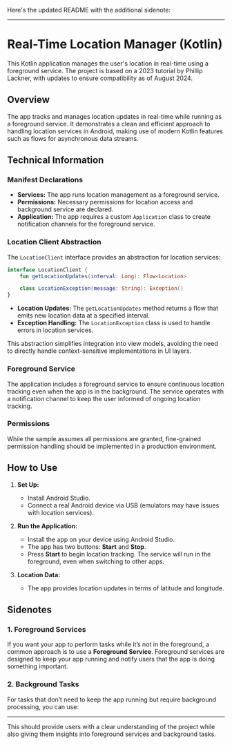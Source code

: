 Here's the updated README with the additional sidenote:

---

# Real-Time Location Manager (Kotlin)

This Kotlin application manages the user's location in real-time using a foreground service. The project is based on a 2023 tutorial by Phillip Lackner, with updates to ensure compatibility as of August 2024.

## Overview

The app tracks and manages location updates in real-time while running as a foreground service. It demonstrates a clean and efficient approach to handling location services in Android, making use of modern Kotlin features such as flows for asynchronous data streams.

## Technical Information

### Manifest Declarations

- **Services:** The app runs location management as a foreground service.
- **Permissions:** Necessary permissions for location access and background service are declared.
- **Application:** The app requires a custom `Application` class to create notification channels for the foreground service.

### Location Client Abstraction

The `LocationClient` interface provides an abstraction for location services:

```kotlin
interface LocationClient {
    fun getLocationUpdates(interval: Long): Flow<Location>

    class LocationException(message: String): Exception()
}
```

- **Location Updates:** The `getLocationUpdates` method returns a flow that emits new location data at a specified interval.
- **Exception Handling:** The `LocationException` class is used to handle errors in location services.

This abstraction simplifies integration into view models, avoiding the need to directly handle context-sensitive implementations in UI layers.

### Foreground Service

The application includes a foreground service to ensure continuous location tracking even when the app is in the background. The service operates with a notification channel to keep the user informed of ongoing location tracking.

### Permissions

While the sample assumes all permissions are granted, fine-grained permission handling should be implemented in a production environment.

## How to Use

1. **Set Up:**
   - Install Android Studio.
   - Connect a real Android device via USB (emulators may have issues with location services).
  
2. **Run the Application:**
   - Install the app on your device using Android Studio.
   - The app has two buttons: **Start** and **Stop**.
   - Press **Start** to begin location tracking. The service will run in the foreground, even when switching to other apps.
  
3. **Location Data:**
   - The app provides location updates in terms of latitude and longitude.

## Sidenotes

### 1. **Foreground Services**

If you want your app to perform tasks while it’s not in the foreground, a common approach is to use a **Foreground Service**. Foreground services are designed to keep your app running and notify users that the app is doing something important.

### 2. **Background Tasks**

For tasks that don’t need to keep the app running but require background processing, you can use:

---

This should provide users with a clear understanding of the project while also giving them insights into foreground services and background tasks.
